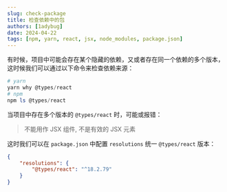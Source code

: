 ```yaml
---
slug: check-package
title: 检查依赖中的包
authors: [1adybug]
date: 2024-04-22
tags: [npm, yarn, react, jsx, node_modules, package.json]
---
```


有时候，项目中可能会存在某个隐藏的依赖，又或者存在同一个依赖的多个版本，这时候我们可以通过以下命令来检查依赖来源：

```powershell
# yarn
yarn why @types/react
# npm
npm ls @types/react
```

当项目中存在多个版本的 `@types/react` 时，可能或报错：

> 不能用作 JSX 组件, 不是有效的 JSX 元素

这时我们可以在 `package.json` 中配置 `resolutions` 统一 `@types/react` 版本：

```json
{
    "resolutions": {
        "@types/react": "^18.2.79"
    }
}
```
